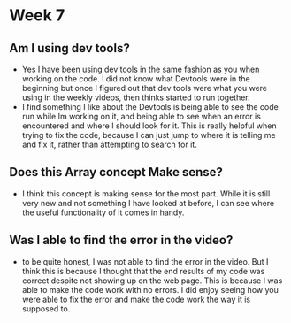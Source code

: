 # Week 7

## Am I using dev tools?
- Yes I have been using dev tools in the same fashion as you when working on the code. I did not know what Devtools were in the beginning but once I figured out that dev tools were what you were using in the weekly videos, then thinks started to run together.
- I find something I like about the Devtools is being able to see the code run while Im working on it, and being able to see when an error is encountered and where I should look for it. This is really helpful when trying to fix the code, because I can just jump to where it is telling me and fix it, rather than attempting to search for it.

## Does this Array concept Make sense?
- I think this concept is making sense for the most part. While it is still very new and not something I have looked at before, I can see where the useful functionality of it comes in handy.

## Was I able to find the error in the video?
- to be quite honest, I was not able to find the error in the video. But I think this is because I thought that the end results of my code was correct despite not showing up on the web page. This is because I was able to make the code work with no errors. I did enjoy seeing how you were able to fix the error and make the code work the way it is supposed to.